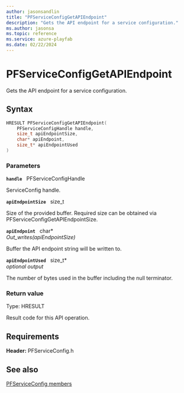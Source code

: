 ```yaml
---
author: jasonsandlin
title: "PFServiceConfigGetAPIEndpoint"
description: "Gets the API endpoint for a service configuration."
ms.author: jasonsa
ms.topic: reference
ms.service: azure-playfab
ms.date: 02/22/2024
---
```


# PFServiceConfigGetAPIEndpoint  

Gets the API endpoint for a service configuration.  

## Syntax  
  
```cpp
HRESULT PFServiceConfigGetAPIEndpoint(  
    PFServiceConfigHandle handle,  
    size_t apiEndpointSize,  
    char* apiEndpoint,  
    size_t* apiEndpointUsed  
)  
```  
  
### Parameters  
  
**`handle`** &nbsp; PFServiceConfigHandle  
  
ServiceConfig handle.  
  
**`apiEndpointSize`** &nbsp; size_t  
  
Size of the provided buffer. Required size can be obtained via PFServiceConfigGetAPIEndpointSize.  
  
**`apiEndpoint`** &nbsp; char*  
*_Out_writes_(apiEndpointSize)*  
  
Buffer the API endpoint string will be written to.  
  
**`apiEndpointUsed`** &nbsp; size_t*  
*optional output*  
  
The number of bytes used in the buffer including the null terminator.  
  
  
### Return value
Type: HRESULT
  
Result code for this API operation.
  
  
## Requirements  
  
**Header:** PFServiceConfig.h
  
## See also  
[PFServiceConfig members](../pfserviceconfig_members.md)  

  
  

